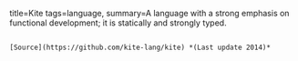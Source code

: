 title=Kite
tags=language,
summary=A language with a strong emphasis on functional development; it is statically and strongly typed.
~~~~~~

[Source](https://github.com/kite-lang/kite) *(Last update 2014)*

